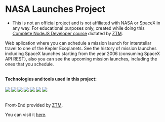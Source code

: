 # NASA Launches Project

- This is not an official project and is not affiliated with NASA or SpaceX in any way. For educational purposes only, created while doing this [Complete NodeJS Developer course](https://www.udemy.com/course/complete-nodejs-developer-zero-to-mastery/) dictated by [ZTM](https://zerotomastery.io/). 

Web aplication where you can schedule a mission launch for interstellar travel to one of the Kepler Exoplanets.
See the history of mission launches including SpaceX launches starting from the year 2006 (consuming SpaceX API REST), also you can see the upcoming mission launches, including the ones that you schedule.

<br />
<div>
 <b>Technologies and tools used in this project: </b> 
 <br />
 <br />
<img src="https://img.shields.io/badge/JavaScript-323330?style=for-the-badge&logo=javascript&logoColor=F7DF1E" />
<img src="https://img.shields.io/badge/Node.js-339933?style=for-the-badge&logo=nodedotjs&logoColor=white" />
<img src="https://img.shields.io/badge/Express.js-000000?style=for-the-badge&logo=express&logoColor=white" />
<img src="https://img.shields.io/badge/MongoDB-4EA94B?style=for-the-badge&logo=mongodb&logoColor=white" />
<img src="https://img.shields.io/badge/Jest-C21325?style=for-the-badge&logo=jest&logoColor=white" />
<img src="https://img.shields.io/badge/Docker-2CA5E0?style=for-the-badge&logo=docker&logoColor=white" />
<img src="https://img.shields.io/badge/Amazon_AWS-FF9900?style=for-the-badge&logo=amazonaws&logoColor=white" />
  <br />
  <br />

Front-End provided by [ZTM](https://zerotomastery.io/).
 
You can visit it [here](http://18.228.36.198:8000/).
